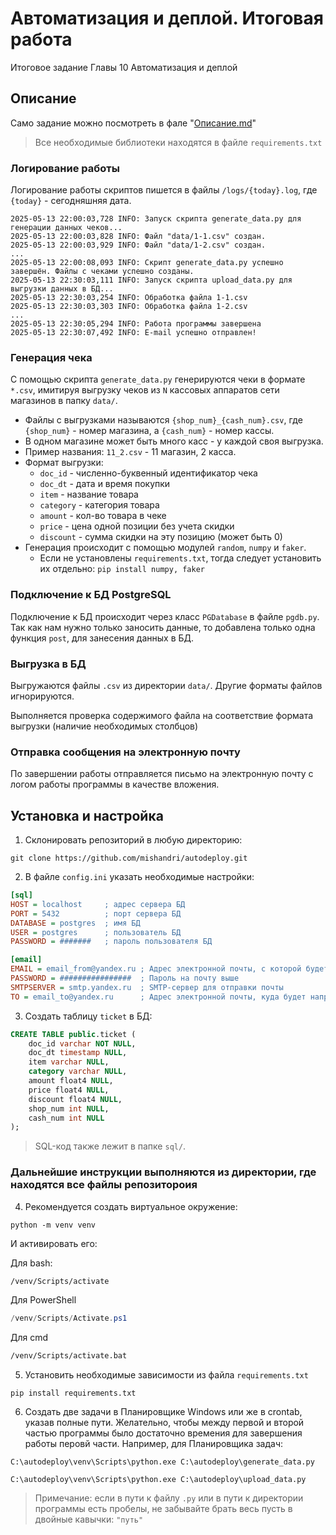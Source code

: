 # Автоматизация и деплой. Итоговая работа
Итоговое задание Главы 10 Автоматизация и деплой

## Описание

Само задание можно посмотреть в фале "[Описание.md](Описание.md)"

> Все необходимые библиотеки находятся в файле `requirements.txt`

### Логирование работы
Логирование работы скриптов пишется в файлы `/logs/{today}.log`, где `{today}` - сегодняшняя дата.
```log
2025-05-13 22:00:03,728 INFO: Запуск скрипта generate_data.py для генерации данных чеков...
2025-05-13 22:00:03,828 INFO: Файл "data/1-1.csv" создан.
2025-05-13 22:00:03,929 INFO: Файл "data/1-2.csv" создан.
...
2025-05-13 22:00:08,093 INFO: Скрипт generate_data.py успешно завершён. Файлы с чеками успешно созданы.
2025-05-13 22:30:03,111 INFO: Запуск скрипта upload_data.py для выгрузки данных в БД...
2025-05-13 22:30:03,254 INFO: Обработка файла 1-1.csv
2025-05-13 22:30:03,303 INFO: Обработка файла 1-2.csv
...
2025-05-13 22:30:05,294 INFO: Работа программы завершена
2025-05-13 22:30:07,492 INFO: E-mail успешно отправлен!
```

### Генерация чека

С помощью скрипта `generate_data.py` генерируются чеки в формате `*.csv`, имитируя выгрузку чеков из `N` кассовых аппаратов сети магазинов  в папку `data/`.
   - Файлы с выгрузками называются `{shop_num}_{cash_num}.csv`, где `{shop_num}` - номер магазина, а `{cash_num}` - номер кассы.
   - В одном магазине может быть много касс - у каждой своя выгрузка.
   - Пример названия: `11_2.csv` - 11 магазин, 2 касса.
   - Формат выгрузки:
     - `doc_id` - численно-буквенный идентификатор чека
     - `doc_dt` - дата и время покупки
     - `item` - название товара
     - `category` - категория товара
     - `amount` - кол-во товара в чеке
     - `price` - цена одной позиции без учета скидки
     - `discount` - сумма скидки на эту позицию (может быть 0)
   - Генерация происходит с помощью модулей `random`, `numpy` и `faker`.
     - Если не установлены `requirements.txt`, тогда следует установить их отдельно: `pip install numpy, faker` 

### Подключение к БД PostgreSQL

Подключение к БД происходит через класс `PGDatabase` в файле `pgdb.py`. Так как нам нужно только заносить данные, то добавлена только одна функция `post`, для занесения данных в БД.

### Выгрузка в БД
Выгружаются файлы `.csv` из директории `data/`. Другие форматы файлов игнорируются.

Выполняется проверка содержимого файла на соответствие формата выгрузки (наличие необходимых столбцов)

### Отправка сообщения на электронную почту

По завершении работы отправляется письмо на электронную почту с логом работы программы в качестве вложения.


## Установка и настройка

1. Склонировать репозиторий в любую директорию:
```
git clone https://github.com/mishandri/autodeploy.git
```

2. В файле `config.ini` указать необходимые настройки:
```ini
[sql]
HOST = localhost     ; адрес сервера БД
PORT = 5432          ; порт сервера БД
DATABASE = postgres  ; имя БД
USER = postgres      ; пользователь БД
PASSWORD = #######   ; пароль пользователя БД

[email]
EMAIL = email_from@yandex.ru ; Адрес электронной почты, с которой будет отправляться письмо о завершении работы
PASSWORD = ################  ; Пароль на почту выше
SMTPSERVER = smtp.yandex.ru  ; SMTP-сервер для отправки почты
TO = email_to@yandex.ru      ; Адрес электронной почты, куда будет направлен отчёт о работе
```

3. Создать таблицу `ticket` в БД:
```sql
CREATE TABLE public.ticket (
	doc_id varchar NOT NULL,
	doc_dt timestamp NULL,
	item varchar NULL,
	category varchar NULL,
	amount float4 NULL,
	price float4 NULL,
	discount float4 NULL,
    shop_num int NULL,
    cash_num int NULL
);
```
> SQL-код также лежит в папке `sql/`.

### Дальнейшие инструкции выполняются из директории, где находятся все файлы репозитороия

4.  Рекомендуется создать виртуальное окружение:
```
python -m venv venv
```
И активировать его:

Для bash:
```sh
/venv/Scripts/activate
```

Для PowerShell
```ps1
/venv/Scripts/Activate.ps1
```

Для cmd
```cmd
/venv/Scripts/activate.bat
```

5.  Установить необходимые зависимости из файла `requirements.txt`
```
pip install requirements.txt
```

6.  Создать две задачи в Планировщике Windows или же в crontab, указав полные пути. Желательно, чтобы между первой и второй частью программы было достаточно времения для завершения работы перовй части. Например, для Планировщика задач:
```
C:\autodeploy\venv\Scripts\python.exe C:\autodeploy\generate_data.py
```
```
C:\autodeploy\venv\Scripts\python.exe C:\autodeploy\upload_data.py
```

> Примечание: если в пути к файлу `.py` или в пути к директории программы есть пробелы, не забывайте брать весь пусть в двойные кавычки: `"путь"`
